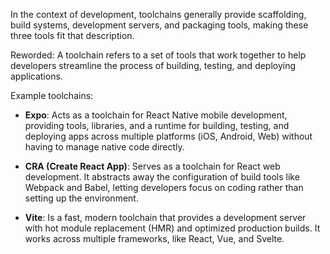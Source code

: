 
In the context of development, toolchains generally provide scaffolding, build systems, development servers, and packaging tools, making these three tools fit that description.

Reworded: A toolchain refers to a set of tools that work together to help developers streamline the process of building, testing, and deploying applications.

Example toolchains:
- **Expo**: Acts as a toolchain for React Native mobile development, providing tools, libraries, and a runtime for building, testing, and deploying apps across multiple platforms (iOS, Android, Web) without having to manage native code directly.
  
- **CRA (Create React App)**: Serves as a toolchain for React web development. It abstracts away the configuration of build tools like Webpack and Babel, letting developers focus on coding rather than setting up the environment.
  
- **Vite**: Is a fast, modern toolchain that provides a development server with hot module replacement (HMR) and optimized production builds. It works across multiple frameworks, like React, Vue, and Svelte.

